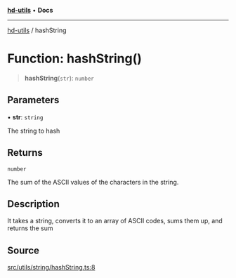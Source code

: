 [**hd-utils**](../README.md) • **Docs**

***

[hd-utils](../globals.md) / hashString

# Function: hashString()

> **hashString**(`str`): `number`

## Parameters

• **str**: `string`

The string to hash

## Returns

`number`

The sum of the ASCII values of the characters in the string.

## Description

It takes a string, converts it to an array of ASCII codes, sums them up, and returns the sum

## Source

[src/utils/string/hashString.ts:8](https://github.com/AhmadHddad/h-utils/blob/8e9e542f98b1a43a336ce585dc8666b21b0e894d/src/utils/string/hashString.ts#L8)
